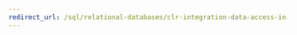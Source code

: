 ```yaml
---
redirect_url: /sql/relational-databases/clr-integration-data-access-in-process-ado-net/sql-server-in-process-specific-extensions-to-ado-net?toc=%2fsql%2frelational-databases%2fclr-integration-data-access-in-process-ado-net%2ftoc.json
---
```

